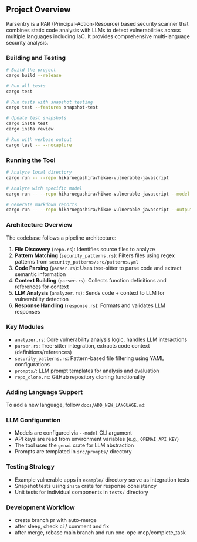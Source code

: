 ## Project Overview

Parsentry is a PAR (Principal-Action-Resource) based security scanner that combines static code analysis with LLMs to detect vulnerabilities across multiple languages including IaC. It provides comprehensive multi-language security analysis.

### Building and Testing
```bash
# Build the project
cargo build --release

# Run all tests
cargo test

# Run tests with snapshot testing
cargo test --features snapshot-test

# Update test snapshots
cargo insta test
cargo insta review

# Run with verbose output
cargo test -- --nocapture
```

### Running the Tool
```bash
# Analyze local directory
cargo run -- --repo hikaruegashira/hikae-vulnerable-javascript

# Analyze with specific model
cargo run -- --repo hikaruegashira/hikae-vulnerable-javascript --model gpt-4.1-nano

# Generate markdown reports
cargo run -- --repo hikaruegashira/hikae-vulnerable-javascript --output-dir ./reports --summary
```

### Architecture Overview

The codebase follows a pipeline architecture:

1. **File Discovery** (`repo.rs`): Identifies source files to analyze
2. **Pattern Matching** (`security_patterns.rs`): Filters files using regex patterns from `security_patterns/src/patterns.yml`
3. **Code Parsing** (`parser.rs`): Uses tree-sitter to parse code and extract semantic information
4. **Context Building** (`parser.rs`): Collects function definitions and references for context
5. **LLM Analysis** (`analyzer.rs`): Sends code + context to LLM for vulnerability detection
6. **Response Handling** (`response.rs`): Formats and validates LLM responses

### Key Modules

- `analyzer.rs`: Core vulnerability analysis logic, handles LLM interactions
- `parser.rs`: Tree-sitter integration, extracts code context (definitions/references)
- `security_patterns.rs`: Pattern-based file filtering using YAML configurations
- `prompts/`: LLM prompt templates for analysis and evaluation
- `repo_clone.rs`: GitHub repository cloning functionality

### Adding Language Support

To add a new language, follow `docs/ADD_NEW_LANGUAGE.md`:

### LLM Configuration

- Models are configured via `--model` CLI argument
- API keys are read from environment variables (e.g., `OPENAI_API_KEY`)
- The tool uses the `genai` crate for LLM abstraction
- Prompts are templated in `src/prompts/` directory

### Testing Strategy

- Example vulnerable apps in `example/` directory serve as integration tests
- Snapshot tests using `insta` crate for response consistency
- Unit tests for individual components in `tests/` directory

### Development Workflow

- create branch pr with auto-merge
- after sleep, check ci / comment and fix
- after merge, rebase main branch and run one-ope-mcp/complete_task
